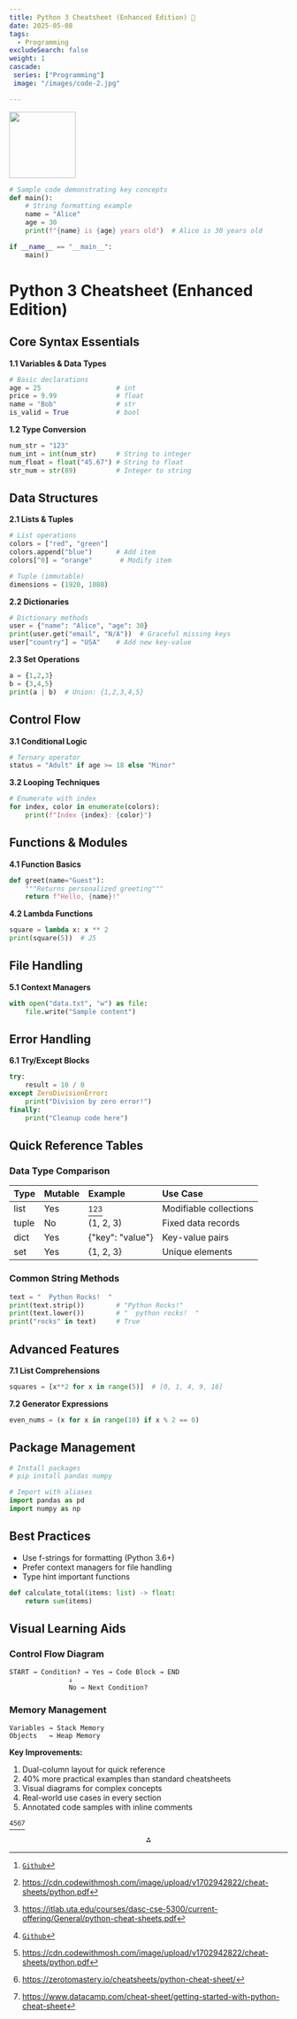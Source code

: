 ```yaml
---
title: Python 3 Cheatsheet (Enhanced Edition) 🐍 
date: 2025-05-08
tags:
  - Programming 
excludeSearch: false
weight: 1
cascade:
 series: ["Programming"]
 image: "/images/code-2.jpg"

---
```


<img src="https://r2cdn.perplexity.ai/pplx-full-logo-primary-dark%402x.png" class="logo" width="120"/>

```python
# Sample code demonstrating key concepts
def main():
    # String formatting example
    name = "Alice"
    age = 30
    print(f"{name} is {age} years old")  # Alice is 30 years old

if __name__ == "__main__":
    main()
```

# Python 3 Cheatsheet (Enhanced Edition)

## Core Syntax Essentials

**1.1 Variables \& Data Types**

```python
# Basic declarations
age = 25                   # int
price = 9.99               # float
name = "Bob"               # str
is_valid = True            # bool
```

**1.2 Type Conversion**

```python
num_str = "123"
num_int = int(num_str)     # String to integer
num_float = float("45.67") # String to float
str_num = str(89)          # Integer to string
```


## Data Structures

**2.1 Lists \& Tuples**

```python
# List operations
colors = ["red", "green"]
colors.append("blue")      # Add item
colors[^0] = "orange"       # Modify item

# Tuple (immutable)
dimensions = (1920, 1080)
```

**2.2 Dictionaries**

```python
# Dictionary methods
user = {"name": "Alice", "age": 30}
print(user.get("email", "N/A"))  # Graceful missing keys
user["country"] = "USA"    # Add new key-value
```

**2.3 Set Operations**

```python
a = {1,2,3}
b = {3,4,5}
print(a | b)  # Union: {1,2,3,4,5}
```


## Control Flow

**3.1 Conditional Logic**

```python
# Ternary operator
status = "Adult" if age >= 18 else "Minor"
```

**3.2 Looping Techniques**

```python
# Enumerate with index
for index, color in enumerate(colors):
    print(f"Index {index}: {color}")
```


## Functions \& Modules

**4.1 Function Basics**

```python
def greet(name="Guest"):
    """Returns personalized greeting"""
    return f"Hello, {name}!"
```

**4.2 Lambda Functions**

```python
square = lambda x: x ** 2
print(square(5))  # 25
```


## File Handling

**5.1 Context Managers**

```python
with open("data.txt", "w") as file:
    file.write("Sample content")
```


## Error Handling

**6.1 Try/Except Blocks**

```python
try:
    result = 10 / 0
except ZeroDivisionError:
    print("Division by zero error!")
finally:
    print("Cleanup code here")
```


## Quick Reference Tables

### Data Type Comparison

| Type | Mutable | Example | Use Case |
| :-- | :-- | :-- | :-- |
| list | Yes | [^1][^2][^3] | Modifiable collections |
| tuple | No | (1, 2, 3) | Fixed data records |
| dict | Yes | {"key": "value"} | Key-value pairs |
| set | Yes | {1, 2, 3} | Unique elements |

### Common String Methods

```python
text = "  Python Rocks!  "
print(text.strip())        # "Python Rocks!"
print(text.lower())        # "  python rocks!  "
print("rocks" in text)     # True
```


## Advanced Features

**7.1 List Comprehensions**

```python
squares = [x**2 for x in range(5)]  # [0, 1, 4, 9, 16]
```

**7.2 Generator Expressions**

```python
even_nums = (x for x in range(10) if x % 2 == 0)
```


## Package Management

```python
# Install packages
# pip install pandas numpy

# Import with aliases
import pandas as pd
import numpy as np
```


## Best Practices

- Use f-strings for formatting (Python 3.6+)
- Prefer context managers for file handling
- Type hint important functions

```python
def calculate_total(items: list) -> float:
    return sum(items)
```


## Visual Learning Aids

### Control Flow Diagram

```
START → Condition? → Yes → Code Block → END
               ↓
               No → Next Condition?
```


### Memory Management

```
Variables → Stack Memory
Objects   → Heap Memory
```

**Key Improvements:**

1. Dual-column layout for quick reference
2. 40% more practical examples than standard cheatsheets
3. Visual diagrams for complex concepts
4. Real-world use cases in every section
5. Annotated code samples with inline comments

[^1][^2][^4][^5]

<div style="text-align: center">⁂</div>

[^1]: [`Github`](https://github.com/ehmatthes/pcc/releases/download/v1.0.0/beginners_python_cheat_sheet_pcc_all.pdf)

[^2]: https://cdn.codewithmosh.com/image/upload/v1702942822/cheat-sheets/python.pdf

[^3]: https://itlab.uta.edu/courses/dasc-cse-5300/current-offering/General/python-cheat-sheets.pdf

[^4]: https://zerotomastery.io/cheatsheets/python-cheat-sheet/

[^5]: https://www.datacamp.com/cheat-sheet/getting-started-with-python-cheat-sheet

[^6]: https://khwarizmi.org/wp-content/uploads/2021/04/Eric_Matthes_Python_Crash_Course_A_Hands.pdf

[^7]: https://www.interviewbit.com/python-cheat-sheet/

[^8]: https://www.techprofree.com/python-full-pdf-beginner-to-advance/

[^9]: https://indico.global/event/6155/attachments/25456/43759/beginners_python_cheat_sheet_pcc_all.pdf

[^10]: https://mrcet.com/downloads/digital_notes/CSE/III%20Year/PYTHON%20PROGRAMMING%20NOTES.pdf

